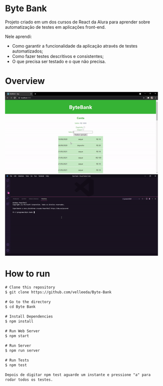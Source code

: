 # Byte Bank

Projeto criado em um dos cursos de React da Alura para aprender sobre automatização de testes em aplicações front-end. <br />

Nele aprendi: <br />

- Como garantir a funcionalidade da aplicação através de testes automatizados;
- Como fazer testes descritivos e consistentes;
- O que precisa ser testado e o que não precisa.

# Overview

![](./public/gifs/default.gif)
![](./public/gifs/test.gif)

# How to run

```
# Clone this repository
$ git clone https://github.com/velleeda/Byte-Bank

# Go to the directory
$ cd Byte Bank

# Install Dependencies
$ npm install

# Run Web Server
$ npm start

# Run Server
$ npm run server

# Run Tests
$ npm test

Depois de digitar npm test aguarde um instante e pressione "a" para rodar todos os testes.

```

